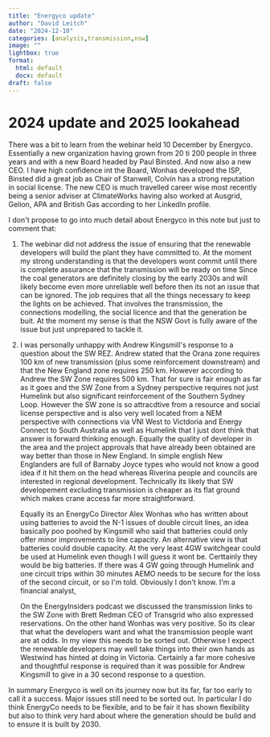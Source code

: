 ```yaml
---
title: "Energyco update"
author: "David Leitch"
date: "2024-12-10"
categories: [analysis,transmission,nsw]
image: ""
lightbox: true
format:
  html: default
  docx: default
draft: false
---
```




# 2024 update and 2025 lookahead

There was a bit to learn from the webinar held 10 December by Energyco. Essentially a new organization having grown from 20 ti 200 people in three years and with  a  new Board headed by Paul Binsted. And now also a new CEO. I have high confidence int the Board, Wonhas developed the ISP, Binsted did a great job as Chair of Stanwell, Colvin has a strong reputation in social license. The new CEO is much travelled career wise most recently being a senior adviser at ClimateWorks having also worked at Ausgrid, Gelion, APA and British Gas according to her LinkedIn profile.

I don't propose to go into much detail about Energyco in this note but just to comment that:

1. The webinar did not address the issue of ensuring that the renewable developers will build the plant they have committed to. At the moment my strong understanding is that the developers wont commit until there is complete assurance that the transmission will be ready on time Since the coal generators are definitely closing by the early 2030s and will likely become even more unreliable well before then its not an issue that can be ignored. The job requires that all the things necessary to keep the lights on be achieved. That involves the transmission, the connections modelling, the social licence and that the generation be buit. At the moment my sense is that the NSW Govt is fully aware of the issue but just unprepared to tackle it.

2. I was personally unhappy with Andrew Kingsmill's response to a question about the SW REZ. Andrew stated  that the Orana zone requires 100 km of new transmission (plus some reinforcement downstream) and that the New England zone requires 250 km. However according to Andrew the SW Zone requires 500 km. That for sure is fair enough as far as it goes and the SW Zone from a Sydney perspective requires not just Humelink but also significant reinforcement of the Southern Sydney Loop. However the SW zone is so attracdtive from a resource and social license perspective and is also very well located from a NEM perspective with connections via VNI West to Victdoria and Energy Connect to South Australia as well as Humelink that I just dont think that answer is forward thinking enough. Equally the quality of developer in the area and the project approvals that have already been obtained are way better than those in New England. In simple english New Englanders are full of Barnaby Joyce types who would not  know a good idea if it hit them on the head whereas Riverina people and councils are interested in regional development. Technically its likely that SW developement excluding transmission is cheaper as its flat ground which makes crane access far more straightforward.

   Equally its an EnergyCo Director Alex Wonhas who has written about using batteries to avoid the N-1 issues of double circuit lines, an idea basically poo poohed by Kingsmill who said that batteries could only offer minor improvements to line capacity.  An alternative view is that batteries could double capacity. At the very least 4GW switchgear could be used at Humelink even though I will guess it wont be. Certtainly they would be big batteries. If there was 4 GW going through Humelink and one circuit trips within 30 minutes AEMO needs to be secure for the loss of the second circuit, or so I'm told. Obviously I don't know.  I'm a financial analyst, 

   On the EnergyInsiders podcast we discussed the transmission links to the SW Zone with Brett Redman CEO of Transgrid who also expressed reservations. On the other hand Wonhas was very positive. So its clear that what the developers want and what the transmission people want are at odds. In my view this needs to be sorted out. Otherwise I expect the renewable developers may well take things into their own hands as Westwind has hinted at doing in Victoria. Certainly a far more cohesive and thoughtful response is required than it was possible for Andrew Kingsmill to  give in a 30 second response to a question.

In summary Energyco is well on its journey now but its far, far too early to call it a success. Major issues still need to be sorted out. In particular I do think EnergyCo needs to be flexible, and to be fair it has shown flexibility but also to think very hard about where the generation should be build and to ensure it is built by 2030.